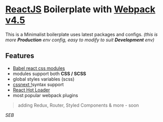 # [ReactJS](https://github.com/reactjs) Boilerplate with [Webpack v4.5](https://github.com/webpack/webpack "version 4.5")

This is a Minimalist boilerplate uses latest packages and configs. _(this is more **Production** env config, easy to modify to suit **Development** env)_

## Features

* [Babel react css modules](https://github.com/gajus/babel-plugin-react-css-modules)
* modules support both **CSS / SCSS**
* global styles variables (scss)
* [cssnext !](http://cssnext.io/)syntax support
* [React Hot Loader](https://github.com/gaearon/react-hot-loader)
* most popular webpack plugins

> adding Redux, Router, Styled Components & more - soon

_SEB_
